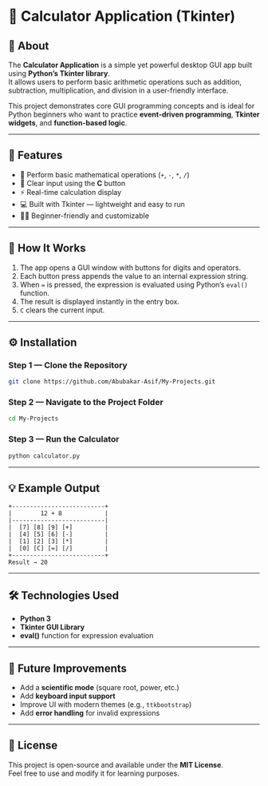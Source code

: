 # 🧮 Calculator Application (Tkinter)

## 📝 About
The **Calculator Application** is a simple yet powerful desktop GUI app built using **Python’s Tkinter library**.  
It allows users to perform basic arithmetic operations such as addition, subtraction, multiplication, and division in a user-friendly interface.

This project demonstrates core GUI programming concepts and is ideal for Python beginners who want to practice **event-driven programming**, **Tkinter widgets**, and **function-based logic**.

---

## 🚀 Features
- 🧠 Perform basic mathematical operations (`+`, `-`, `*`, `/`)
- 🧹 Clear input using the **C** button
- ⚡ Real-time calculation display
- 💻 Built with Tkinter — lightweight and easy to run
- 👨‍💻 Beginner-friendly and customizable

---

## 🧩 How It Works
1. The app opens a GUI window with buttons for digits and operators.
2. Each button press appends the value to an internal expression string.
3. When `=` is pressed, the expression is evaluated using Python’s `eval()` function.
4. The result is displayed instantly in the entry box.
5. `C` clears the current input.

---

## ⚙️ Installation

### Step 1 — Clone the Repository
```bash
git clone https://github.com/Abubakar-Asif/My-Projects.git
```

### Step 2 — Navigate to the Project Folder
```bash
cd My-Projects
```

### Step 3 — Run the Calculator
```bash
python calculator.py
```

---

## 💡 Example Output
```
+--------------------------+
|        12 + 8            |
|--------------------------|
|  [7] [8] [9] [+]         |
|  [4] [5] [6] [-]         |
|  [1] [2] [3] [*]         |
|  [0] [C] [=] [/]         |
+--------------------------+
Result → 20
```

---

## 🛠️ Technologies Used
- **Python 3**
- **Tkinter GUI Library**
- **eval()** function for expression evaluation

---

## 🔮 Future Improvements
- Add a **scientific mode** (square root, power, etc.)
- Add **keyboard input support**
- Improve UI with modern themes (e.g., `ttkbootstrap`)
- Add **error handling** for invalid expressions

---

## 🧾 License
This project is open-source and available under the **MIT License**.  
Feel free to use and modify it for learning purposes.

